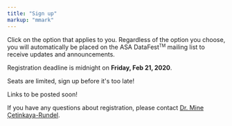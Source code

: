 ```yaml
---
title: "Sign up"
markup: "mmark"
---
```


Click on the option that applies to you. Regardless of the option you choose, you will automatically be placed on the ASA DataFest<small><sup>TM</sup></small> mailing list to receive updates and announcements.

Registration deadline is midnight on **Friday, Feb 21, 2020**.

Seats are limited, sign up before it's too late!

Links to be posted soon!

<!--

## Participants


### Option 1: Team sign-up (4-5 students)

<a href="https://docs.google.com/forms/d/1Y2Yp-GSG_wv_NipkB_wOszuS6DpG6SC7DNAfwGuwh7c"><i class="fas fa-user-plus fa-2x" style="color:#03A9F4"></i></a> Click [here](https://docs.google.com/forms/d/1Y2Yp-GSG_wv_NipkB_wOszuS6DpG6SC7DNAfwGuwh7c) to sign up as a team of 4 to 5 students. Students signing up in this category will be given priority.

### Option 2: Team sign-up (2-3 students)

<a href="https://docs.google.com/forms/d/1Wb8M9YsvTn79jvm2zoOEv2dFDb_lqEqpOPI7FRayih8"><i class="fas fa-user-plus fa-2x" style="color:#CDDC39"></i></a> Click [here](https://docs.google.com/forms/d/1Wb8M9YsvTn79jvm2zoOEv2dFDb_lqEqpOPI7FRayih8) to sign up as a team of 2 to 3 students. Students signing up in this category will be added to the roster if there are seats open as of Monday, March 18, 2019. You might also be matched up with others looking to join an existing team.

### Option 3: Looking for teammates

<a href="https://docs.google.com/forms/d/1RKTkIJnGrj8j7C1VtLUZ0RxXUC3W498VjXzaNNOWucE"><i class="fas fa-user-plus fa-2x" style="color:#E91E63"></i></a> If you do not have a team in mind but you're looking for teammates, click [here](https://docs.google.com/forms/d/1RKTkIJnGrj8j7C1VtLUZ0RxXUC3W498VjXzaNNOWucE) to leave us your information so that you can be matched with others.

## Consultants

<a href="https://docs.google.com/forms/d/1vgZty6NgM_EZ6yWHbG4VTmZIaoj7D5GEf4xLnlIdVkw"><i class="fas fa-user-plus fa-2x" style="color:#4285F4"></i></a> If you are interested in serving as a consultant during the event, please let us know your availability [here](https://docs.google.com/forms/d/1vgZty6NgM_EZ6yWHbG4VTmZIaoj7D5GEf4xLnlIdVkw).

<br><br>

-->

If you have any questions about registration, please contact [Dr. Mine Çetinkaya-Rundel](mailto:mcetinka@ed.ac.uk).
